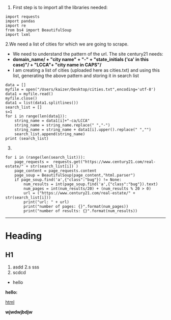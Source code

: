  
1. First step is to import all the libraries needed:
```
import requests
import pandas
import re
from bs4 import BeautifulSoup
import lxml
```
2.We need a list of cities for which we are going to scrape.
 * We need to understand the pattern of the url. The site century21 needs:
 * <b>domain_name/ + "city name" + "-" + "state_initials ('ca' in this case)"/ + "LCCA"+ "city name in CAPS"/</b>
 * I am creating a list of cities (uploaded here as cities.txt) and using this list, generating the above pattern and storing it in search list
```
data = []
myfile = open("/Users/kaizer/Desktop/cities.txt",encoding='utf-8')
data1 = myfile.read()
myfile.close()
data1 = list(data1.splitlines())
search_list = []
s=1
for i in range(len(data1)):
    string_name = data1[i]+"-ca/LCCA" 
    string_name = string_name.replace(" ","-")
    string_name = string_name + data1[i].upper().replace(" ","")
    search_list.append(string_name)
print (search_list)
```
3.
```
for i in (range(len(search_list))):
    page_requests =  requests.get("https://www.century21.com/real-estate/" + str(search_list[i]) )
    page_content = page_requests.content
    page_soup = BeautifulSoup(page_content,"html.parser")
    if page_soup.find('a',{"class":"bug"}) != None:
        num_results = int(page_soup.find('a',{"class":"bug"}).text)
        num_pages = int(num_results/20) + (num_results % 20 > 0)
        url = ("https://www.century21.com/real-estate/" + str(search_list[i]))
        print("url: " + url)
        print("number of pages: {}".format(num_pages))
        print("number of results: {}".format(num_results))
```
******************************************************************************************************************************



# Heading
## H1

1. asdd
2.s sss
3.  scdcd

* hello 

**hello:**

[html](https://github.com/kaizercharania/Web-Scraping/edit/master/different-sites-code/century21-dot-com/readme.md)

<b>wjwdwjbdjw</b>
